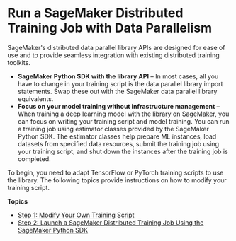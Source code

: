 # Run a SageMaker Distributed Training Job with Data Parallelism<a name="data-parallel-modify-sdp"></a>

SageMaker's distributed data parallel library APIs are designed for ease of use and to provide seamless integration with existing distributed training toolkits\.
+ **SageMaker Python SDK with the library API** – In most cases, all you have to change in your training script is the data parallel library import statements\. Swap these out with the SageMaker data parallel library equivalents\.
+ **Focus on your model training without infrastructure management** – When training a deep learning model with the library on SageMaker, you can focus on writing your training script and model training\. You can run a training job using estimator classes provided by the SageMaker Python SDK\. The estimator classes help prepare ML instances, load datasets from specified data resources, submit the training job using your training script, and shut down the instances after the training job is completed\.

To begin, you need to adapt TensorFlow or PyTorch training scripts to use the library\. The following topics provide instructions on how to modify your training script\.

**Topics**
+ [Step 1: Modify Your Own Training Script](data-parallel-modify-sdp-select-framework.md)
+ [Step 2: Launch a SageMaker Distributed Training Job Using the SageMaker Python SDK](data-parallel-use-api.md)